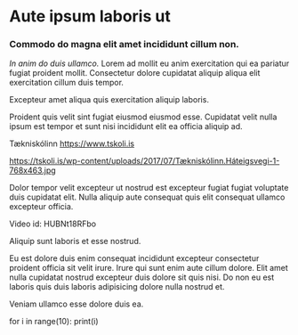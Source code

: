 # Aute ipsum laboris ut

### Commodo do magna elit amet incididunt cillum non.

_In anim do duis ullamco._ Lorem ad mollit eu anim exercitation qui ea pariatur fugiat proident mollit. Consectetur dolore cupidatat aliquip aliqua elit exercitation cillum duis tempor.

Excepteur amet aliqua quis exercitation aliquip laboris. 

Proident quis velit sint fugiat eiusmod eiusmod esse. Cupidatat velit nulla ipsum est tempor et sunt nisi incididunt elit ea officia aliquip ad. 

Tækniskólinn https://www.tskoli.is

https://tskoli.is/wp-content/uploads/2017/07/Tækniskólinn.Háteigsvegi-1-768x463.jpg

Dolor tempor velit excepteur ut nostrud est excepteur fugiat fugiat voluptate duis cupidatat elit. Nulla aliquip aute consequat quis elit consequat ullamco excepteur officia.

Video id: HUBNt18RFbo

Aliquip sunt laboris et esse nostrud. 

Eu est dolore duis enim consequat incididunt excepteur consectetur proident officia sit velit irure. Irure qui sunt enim aute cillum dolore. Elit amet nulla cupidatat nostrud excepteur duis dolore sit quis nisi. Do non eu est laboris quis duis laboris adipisicing dolore nulla nostrud et. 

Veniam ullamco esse dolore duis ea.

for i in range(10):
    print(i)
